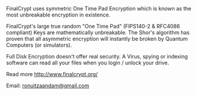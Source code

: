 FinalCrypt uses symmetric One Time Pad Encryption which	is known as the most unbreakable encryption in existence.

FinalCrypt's large true random "One Time Pad" (FIPS140-2 & RFC4086 compliant) Keys are mathematically unbreakable.
The Shor's algorithm has proven that all asymmetric encryption will instantly be broken by Quantum Computers (or simulators).

Full Disk Encryption doesn't offer real security. A Virus, spying or indexing software can read all your files when you login / unlock your drive.

Read more http://www.finalcrypt.org/

Email: ronuitzaandam@gmail.com
